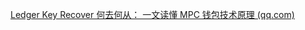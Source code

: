 [Ledger Key Recover 何去何从： 一文读懂 MPC 钱包技术原理 (qq.com)](https://mp.weixin.qq.com/s/uTDxiLiqQZgTRA8gA8I70w)



